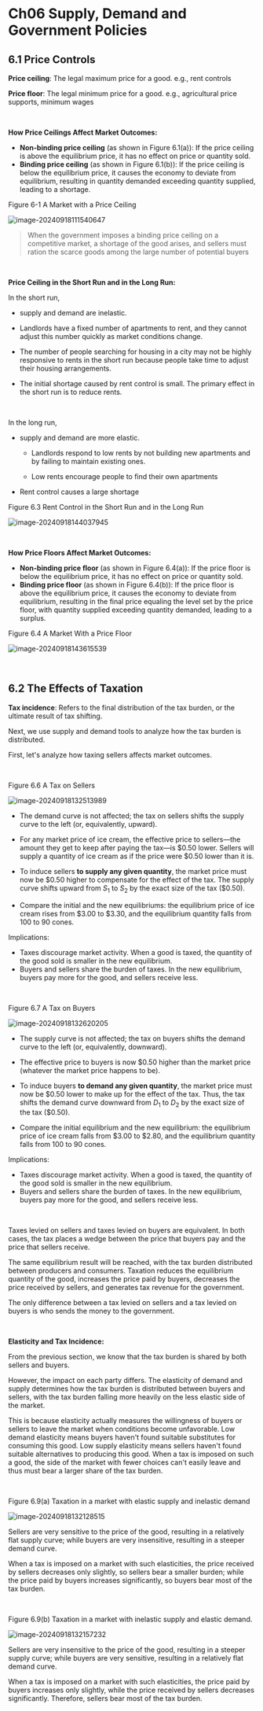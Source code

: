 # Ch06 Supply, Demand and Government Policies



## 6.1 Price Controls

**Price ceiling**: The legal maximum price for a good. e.g., rent controls

**Price floor**: The legal minimum price for a good. e.g., agricultural price supports, minimum wages

$~$

**How Price Ceilings Affect Market Outcomes:**

+ **Non-binding price ceiling** (as shown in Figure 6.1(a)): If the price ceiling is above the equilibrium price, it has no effect on price or quantity sold.
+ **Binding price ceiling** (as shown in Figure 6.1(b)): If the price ceiling is below the equilibrium price, it causes the economy to deviate from equilibrium, resulting in quantity demanded exceeding quantity supplied, leading to a shortage.

Figure 6-1 A Market with a Price Ceiling

![image-20240918111540647](images//image-20240918111540647.png)

> When the government imposes a binding price ceiling on a competitive market, a shortage of the good arises, and sellers must ration the scarce goods among the large number of potential buyers

$~$

**Price Ceiling in the Short Run and in the Long Run:**

In the short run,

+  supply and demand are inelastic. 

  + Landlords have a fixed number of apartments to rent, and they cannot adjust this number quickly as market conditions change.

  + The number of people searching for housing in a city may not be highly responsive to rents in the short run because people take time to adjust their housing arrangements.

+ The initial shortage caused by rent control is small. The primary effect in the short run is to reduce rents.

$~$

In the long run,

+ supply and demand are more elastic.

  + Landlords respond to low rents by not building new apartments and by failing to maintain existing ones.

  + Low rents encourage people to find their own apartments

+ Rent control causes a large shortage

Figure 6.3 Rent Control in the Short Run and in the Long Run

![image-20240918144037945](images//image-20240918144037945.png)

$~$

**How Price Floors Affect Market Outcomes:**

+ **Non-binding price floor** (as shown in Figure 6.4(a)): If the price floor is below the equilibrium price, it has no effect on price or quantity sold.
+ **Binding price floor** (as shown in Figure 6.4(b)): If the price floor is above the equilibrium price, it causes the economy to deviate from equilibrium, resulting in the final price equaling the level set by the price floor, with quantity supplied exceeding quantity demanded, leading to a surplus.

Figure 6.4 A Market With a Price Floor

![image-20240918143615539](images//image-20240918143615539.png)

$~$

## 6.2 The Effects of Taxation

**Tax incidence**: Refers to the final distribution of the tax burden, or the ultimate result of tax shifting.

Next, we use supply and demand tools to analyze how the tax burden is distributed.

First, let's analyze how taxing sellers affects market outcomes.

$~$

Figure 6.6 A Tax on Sellers

![image-20240918132513989](images//image-20240918132513989.png)

+ The demand curve is not affected; the tax on sellers shifts the supply curve to the left (or, equivalently, upward).

+ For any market price of ice cream, the effective price to sellers—the amount they get to keep after paying the tax—is \$0.50 lower. Sellers will supply a quantity of ice cream as if the price were \$0.50 lower than it is. 
+ To induce sellers **to supply any given quantity**, the market price must now be \$0.50 higher to compensate for the effect of the tax. The supply curve shifts upward from $S_1$ to $S_2$ by the exact size of the tax (\$0.50).

+ Compare the initial and the new equilibriums: the equilibrium price of ice cream rises from \$3.00 to \$3.30, and the equilibrium quantity falls from 100 to 90 cones.

Implications:

+ Taxes discourage market activity. When a good is taxed, the quantity of the good sold is smaller in the new equilibrium.
+ Buyers and sellers share the burden of taxes. In the new equilibrium, buyers pay more for the good, and sellers receive less.

$~$

Figure 6.7 A Tax on Buyers

![image-20240918132620205](images//image-20240918132620205.png)

+ The supply curve is not affected; the tax on buyers shifts the demand curve to the left (or, equivalently, downward).

+ The effective price to buyers is now $0.50 higher than the market price (whatever the market price happens to be).
+ To induce buyers **to demand any given quantity**, the market price must now be \$0.50 lower to make up for the effect of the tax. Thus, the tax shifts the demand curve downward from $D_1$ to $D_2$ by the exact size of the tax (\$0.50).

+ Compare the initial equilibrium and the new equilibrium: the equilibrium price of ice cream falls from \$3.00 to \$2.80, and the equilibrium quantity falls from 100 to 90 cones.

Implications:

+ Taxes discourage market activity. When a good is taxed, the quantity of the good sold is smaller in the new equilibrium.
+ Buyers and sellers share the burden of taxes. In the new equilibrium, buyers pay more for the good, and sellers receive less.

$~$

Taxes levied on sellers and taxes levied on buyers are equivalent. In both cases, the tax places a wedge between the price that buyers pay and the price that sellers receive.

The same equilibrium result will be reached, with the tax burden distributed between producers and consumers. Taxation reduces the equilibrium quantity of the good, increases the price paid by buyers, decreases the price received by sellers, and generates tax revenue for the government.

The only difference between a tax levied on sellers and a tax levied on buyers is who sends the money to the government.

$~$

**Elasticity and Tax Incidence:**

From the previous section, we know that the tax burden is shared by both sellers and buyers.

However, the impact on each party differs. The elasticity of demand and supply determines how the tax burden is distributed between buyers and sellers, with the tax burden falling more heavily on the less elastic side of the market.

This is because elasticity actually measures the willingness of buyers or sellers to leave the market when conditions become unfavorable. Low demand elasticity means buyers haven't found suitable substitutes for consuming this good. Low supply elasticity means sellers haven't found suitable alternatives to producing this good. When a tax is imposed on such a good, the side of the market with fewer choices can't easily leave and thus must bear a larger share of the tax burden.

$~$

Figure 6.9(a) Taxation in a market with elastic supply and inelastic demand

![image-20240918132128515](images//image-20240918132128515.png)

Sellers are very sensitive to the price of the good, resulting in a relatively flat supply curve; while buyers are very insensitive, resulting in a steeper demand curve.

When a tax is imposed on a market with such elasticities, the price received by sellers decreases only slightly, so sellers bear a smaller burden; while the price paid by buyers increases significantly, so buyers bear most of the tax burden.

$~$

Figure 6.9(b) Taxation in a market with inelastic supply and elastic demand.

![image-20240918132157232](images//image-20240918132157232.png)

Sellers are very insensitive to the price of the good, resulting in a steeper supply curve; while buyers are very sensitive, resulting in a relatively flat demand curve.

When a tax is imposed on a market with such elasticities, the price paid by buyers increases only slightly, while the price received by sellers decreases significantly. Therefore, sellers bear most of the tax burden.
